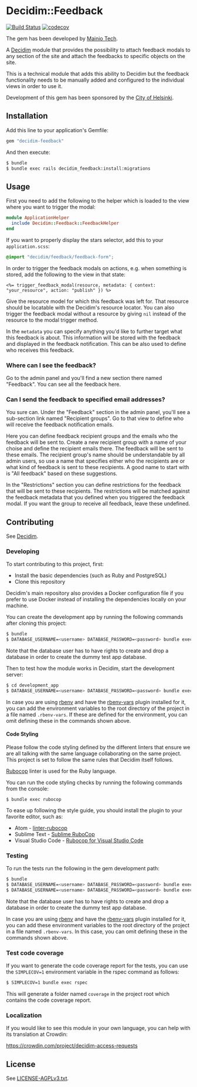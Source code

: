 # Decidim::Feedback

[![Build Status](https://travis-ci.com/mainio/decidim-module-feedback.svg?branch=master)](https://travis-ci.com/mainio/decidim-module-feedback)
[![codecov](https://codecov.io/gh/mainio/decidim-module-feedback/branch/master/graph/badge.svg)](https://codecov.io/gh/mainio/decidim-module-feedback)

The gem has been developed by [Mainio Tech](https://www.mainiotech.fi/).

A [Decidim](https://github.com/decidim/decidim) module that provides the
possibility to attach feedback modals to any section of the site and attach the
feedbacks to specific objects on the site.

This is a technical module that adds this ability to Decidim but the feedback
functionality needs to be manually added and configured to the individual views
in order to use it.

Development of this gem has been sponsored by the
[City of Helsinki](https://www.hel.fi/).

## Installation

Add this line to your application's Gemfile:

```ruby
gem "decidim-feedback"
```

And then execute:

```bash
$ bundle
$ bundle exec rails decidim_feedback:install:migrations
```

## Usage

First you need to add the following to the helper which is loaded to the view
where you want to trigger the modal:

```ruby
module ApplicationHelper
  include Decidim::Feedback::FeedbackHelper
end
```

If you want to properly display the stars selector, add this to your
`application.scss`:

```scss
@import "decidim/feedback/feedback-form";
```

In order to trigger the feedback modals on actions, e.g. when something is
stored, add the following to the view in that state:

```erb
<%= trigger_feedback_modal(resource, metadata: { context: "your_resource", action: "publish" }) %>
```

Give the resource model for which this feedback was left for. That resource
should be locatable with the Decidim's resource locator. You can also trigger
the feedback modal without a resource by giving `nil` instead of the resource
to the modal trigger method.

In the `metadata` you can specify anything you'd like to further target what
this feedback is about. This information will be stored with the feedback and
displayed in the feedback notification. This can be also used to define who
receives this feedback.

### Where can I see the feedback?

Go to the admin panel and you'll find a new section there named "Feedback". You
can see all the feedback here.

### Can I send the feedback to specified email addresses?

You sure can. Under the "Feedback" section in the admin panel, you'll see a
sub-section link named "Recipient groups". Go to that view to define who will
receive the feedback notification emails.

Here you can define feedback recipient groups and the emails who the feedback
will be sent to. Create a new recipient group with a name of your choise and
define the recipient emails there. The feedback will be sent to these emails.
The recipient group's name should be understandable by all admin users, so use a
name that specifies either who the recipients are or what kind of feedback is
sent to these recipients. A good name to start with is "All feedback" based on
these suggestions.

In the "Restrictions" section you can define restrictions for the feedback that
will be sent to these recipients. The restrictions will be matched against the
feedback metadata that you defined when you triggered the feedback modal. If you
want the group to receive all feedback, leave these undefined.

## Contributing

See [Decidim](https://github.com/decidim/decidim).

### Developing

To start contributing to this project, first:

- Install the basic dependencies (such as Ruby and PostgreSQL)
- Clone this repository

Decidim's main repository also provides a Docker configuration file if you
prefer to use Docker instead of installing the dependencies locally on your
machine.

You can create the development app by running the following commands after
cloning this project:

```bash
$ bundle
$ DATABASE_USERNAME=<username> DATABASE_PASSWORD=<password> bundle exec rake development_app
```

Note that the database user has to have rights to create and drop a database in
order to create the dummy test app database.

Then to test how the module works in Decidim, start the development server:

```bash
$ cd development_app
$ DATABASE_USERNAME=<username> DATABASE_PASSWORD=<password> bundle exec rails s
```

In case you are using [rbenv](https://github.com/rbenv/rbenv) and have the
[rbenv-vars](https://github.com/rbenv/rbenv-vars) plugin installed for it, you
can add the environment variables to the root directory of the project in a file
named `.rbenv-vars`. If these are defined for the environment, you can omit
defining these in the commands shown above.

#### Code Styling

Please follow the code styling defined by the different linters that ensure we
are all talking with the same language collaborating on the same project. This
project is set to follow the same rules that Decidim itself follows.

[Rubocop](https://rubocop.readthedocs.io/) linter is used for the Ruby language.

You can run the code styling checks by running the following commands from the
console:

```
$ bundle exec rubocop
```

To ease up following the style guide, you should install the plugin to your
favorite editor, such as:

- Atom - [linter-rubocop](https://atom.io/packages/linter-rubocop)
- Sublime Text - [Sublime RuboCop](https://github.com/pderichs/sublime_rubocop)
- Visual Studio Code - [Rubocop for Visual Studio Code](https://github.com/misogi/vscode-ruby-rubocop)

### Testing

To run the tests run the following in the gem development path:

```bash
$ bundle
$ DATABASE_USERNAME=<username> DATABASE_PASSWORD=<password> bundle exec rake test_app
$ DATABASE_USERNAME=<username> DATABASE_PASSWORD=<password> bundle exec rspec
```

Note that the database user has to have rights to create and drop a database in
order to create the dummy test app database.

In case you are using [rbenv](https://github.com/rbenv/rbenv) and have the
[rbenv-vars](https://github.com/rbenv/rbenv-vars) plugin installed for it, you
can add these environment variables to the root directory of the project in a
file named `.rbenv-vars`. In this case, you can omit defining these in the
commands shown above.

### Test code coverage

If you want to generate the code coverage report for the tests, you can use
the `SIMPLECOV=1` environment variable in the rspec command as follows:

```bash
$ SIMPLECOV=1 bundle exec rspec
```

This will generate a folder named `coverage` in the project root which contains
the code coverage report.

### Localization

If you would like to see this module in your own language, you can help with its
translation at Crowdin:

https://crowdin.com/project/decidim-access-requests

## License

See [LICENSE-AGPLv3.txt](LICENSE-AGPLv3.txt).
